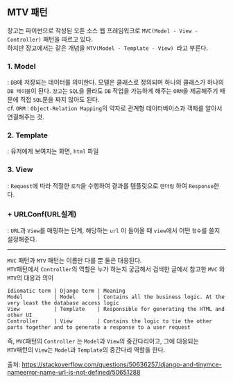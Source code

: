 ## MTV 패턴

장고는 파이썬으로 작성된 오픈 소스 웹 프레임워크로 ```MVC(Model - View - Controller)``` 패턴을 따르고 있다.  
하지만 장고에서는 같은 개념을 ```MTV(Model - Template - View) ```라고 부른다.


### 1. Model
: ```DB```에 저장되는 데이터를 의미한다. 모델은 클래스로 정의되며 하나의 클래스가 하나의 ```DB 테이블```이 된다.
```장고```는 ```SQL```을 몰라도 ```DB``` 작업을 가능하게 해주는 ```ORM```을 제공해주기 때문에 직접 ```SQL```문을 짜지 않아도 된다.   
cf. ```ORM``` : ```Object-Relation Mapping```의 약자로 관계형 데이터베이스과 객체를 알아서 연결해주는 것.

### 2. Template
: 유저에게 보여지는 화면, ```html``` 파일   

### 3. View
: ```Request```에 따라 적절한 ```로직```을 수행하여 결과를 템플릿으로 ```렌더링``` 하여 ```Response```한다.

### + URLConf(URL설계)
: ```URL```과 ```View```를 매핑하는 단계, 해당하는 ```url``` 이 들어올 때 ```view```에서 어떤 ```함수```를 쓸지 설정해준다.   

--------------------------------------------------------------------------------------------------------------
```MVC``` 패턴과 ```MTV``` 패턴는 이름만 다를 뿐 둘은 대응된다.   
```MTV```패턴에서 ```Controller```의 역할은 누가 하는지 궁금해서 검색한 글에서 참고한 ```MVC``` 와 ```MTV```의 대응과 의미
```
Idiomatic term | Django term | Meaning
Model          | Model       | Contains all the business logic. At the very least the database access logic
View           | Template    | Responsible for generating the HTML and other UI
Controller     | View        | Contains the logic to tie the other parts together and to generate a response to a user request
```
즉, ```MVC```패턴의 ```Controller``` 는 ```Model```과 ```View```의 중간다리이고, 그에 대응되는      
```MTV```패턴의 ```View```는 ```Model```과 ```Template```의 중간다리 역할을 한다.  

출처: https://stackoverflow.com/questions/50636257/django-and-tinymce-nameerror-name-url-is-not-defined/50651288
